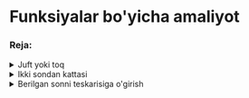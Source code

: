 # Funksiyalar bo'yicha amaliyot

### Reja:

<details>
    <summary>Juft yoki toq</summary>

<br>

Sonning juft yoki toqligi haqida xabarni chop etadigan funksiya yozing:

````javascript
    // Function declaration
    function evenOrOddDec(num) {
        if(num % 2 == 0) {
            console.log(`${num} is even`);
        }
        else {
            console.log(`${num} is odd`);
        }
    }

    // Function expression
    const evenOrOddExp = function(num) {
        if(num % 2 == 0) {
            console.log(`${num} is even`);
        }
        else {
            console.log(`${num} is odd`);
        }
    }

    // Arrow function
    const evenOrOddArrow = (num) => {
        if(num % 2 == 0) {
            console.log(`${num} is even`);
        }
        else {
            console.log(`${num} is odd`);
        }
    }

````

</details>

<details>
    <summary>Ikki sondan kattasi</summary>

<br>
Ikki sondan kattasini qaytaradigan funksiya yozing:

````javascript
    // Function declaration
    function maxDec(num1, num2) {
        if(num1 >= num2) {
            return num1;
        }
        return num2;
    }

    // Function expression
    const maxExp = function(num1, num2) {
        if(num1 >= num2) {
            return num1;
        }
        return num2;
    }

    // Arrow function
    const maxArrow = (num1, num2) => {
        if(num1 >= num2) {
            return num1;
        }
        return num2;
    }
````

</details>

<details>
    <summary>Berilgan sonni teskarisiga o'girish</summary>

<br>

Berilgan sonni teskarisiga o'girib qaytaradigan funksiya yozing:

````javascript
    // Function declaration
    function reverseDec(num) {
        const numStr = String(num);
        const reversedStr = numStr.split('').reverse().join('');
        return Number(reversedStr);
    }

    // Function expression
    const reverseExp = function(num) {
        const numStr = String(num);
        const reversedStr = numStr.split('').reverse().join('');
        return Number(reversedStr);
    }

    // Arrow function
    const reverseArrow = num => {
        const numStr = String(num);
        const reversedStr = numStr.split('').reverse().join('');
        return Number(reversedStr);
    }

````

</details>

